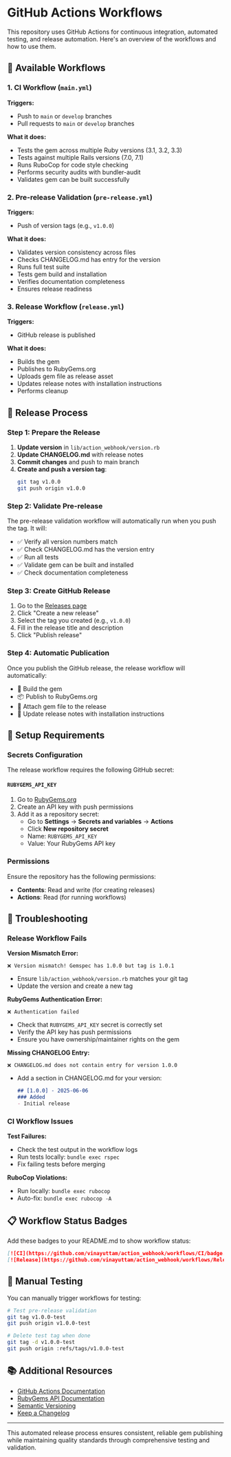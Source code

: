 # GitHub Actions Workflows

This repository uses GitHub Actions for continuous integration, automated testing, and release automation. Here's an overview of the workflows and how to use them.

## 🔄 Available Workflows

### 1. CI Workflow (`main.yml`)

**Triggers:**
- Push to `main` or `develop` branches
- Pull requests to `main` or `develop` branches

**What it does:**
- Tests the gem across multiple Ruby versions (3.1, 3.2, 3.3)
- Tests against multiple Rails versions (7.0, 7.1)
- Runs RuboCop for code style checking
- Performs security audits with bundler-audit
- Validates gem can be built successfully

### 2. Pre-release Validation (`pre-release.yml`)

**Triggers:**
- Push of version tags (e.g., `v1.0.0`)

**What it does:**
- Validates version consistency across files
- Checks CHANGELOG.md has entry for the version
- Runs full test suite
- Tests gem build and installation
- Verifies documentation completeness
- Ensures release readiness

### 3. Release Workflow (`release.yml`)

**Triggers:**
- GitHub release is published

**What it does:**
- Builds the gem
- Publishes to RubyGems.org
- Uploads gem file as release asset
- Updates release notes with installation instructions
- Performs cleanup

## 🚀 Release Process

### Step 1: Prepare the Release

1. **Update version** in `lib/action_webhook/version.rb`
2. **Update CHANGELOG.md** with release notes
3. **Commit changes** and push to main branch
4. **Create and push a version tag**:
   ```bash
   git tag v1.0.0
   git push origin v1.0.0
   ```

### Step 2: Validate Pre-release

The pre-release validation workflow will automatically run when you push the tag. It will:
- ✅ Verify all version numbers match
- ✅ Check CHANGELOG.md has the version entry
- ✅ Run all tests
- ✅ Validate gem can be built and installed
- ✅ Check documentation completeness

### Step 3: Create GitHub Release

1. Go to the [Releases page](../../releases)
2. Click "Create a new release"
3. Select the tag you created (e.g., `v1.0.0`)
4. Fill in the release title and description
5. Click "Publish release"

### Step 4: Automatic Publication

Once you publish the GitHub release, the release workflow will automatically:
- 🔨 Build the gem
- 📦 Publish to RubyGems.org
- 📎 Attach gem file to the release
- 📝 Update release notes with installation instructions

## 🔧 Setup Requirements

### Secrets Configuration

The release workflow requires the following GitHub secret:

#### `RUBYGEMS_API_KEY`

1. Go to [RubyGems.org](https://rubygems.org/profile/edit)
2. Create an API key with push permissions
3. Add it as a repository secret:
   - Go to **Settings** → **Secrets and variables** → **Actions**
   - Click **New repository secret**
   - Name: `RUBYGEMS_API_KEY`
   - Value: Your RubyGems API key

### Permissions

Ensure the repository has the following permissions:
- **Contents**: Read and write (for creating releases)
- **Actions**: Read (for running workflows)

## 🐛 Troubleshooting

### Release Workflow Fails

**Version Mismatch Error:**
```
❌ Version mismatch! Gemspec has 1.0.0 but tag is 1.0.1
```
- Ensure `lib/action_webhook/version.rb` matches your git tag
- Update the version and create a new tag

**RubyGems Authentication Error:**
```
❌ Authentication failed
```
- Check that `RUBYGEMS_API_KEY` secret is correctly set
- Verify the API key has push permissions
- Ensure you have ownership/maintainer rights on the gem

**Missing CHANGELOG Entry:**
```
❌ CHANGELOG.md does not contain entry for version 1.0.0
```
- Add a section in CHANGELOG.md for your version:
  ```markdown
  ## [1.0.0] - 2025-06-06
  ### Added
  - Initial release
  ```

### CI Workflow Issues

**Test Failures:**
- Check the test output in the workflow logs
- Run tests locally: `bundle exec rspec`
- Fix failing tests before merging

**RuboCop Violations:**
- Run locally: `bundle exec rubocop`
- Auto-fix: `bundle exec rubocop -A`

## 📋 Workflow Status Badges

Add these badges to your README.md to show workflow status:

```markdown
[![CI](https://github.com/vinayuttam/action_webhook/workflows/CI/badge.svg)](https://github.com/vinayuttam/action_webhook/actions/workflows/main.yml)
[![Release](https://github.com/vinayuttam/action_webhook/workflows/Release/badge.svg)](https://github.com/vinayuttam/action_webhook/actions/workflows/release.yml)
```

## 🔄 Manual Testing

You can manually trigger workflows for testing:

```bash
# Test pre-release validation
git tag v1.0.0-test
git push origin v1.0.0-test

# Delete test tag when done
git tag -d v1.0.0-test
git push origin :refs/tags/v1.0.0-test
```

## 📚 Additional Resources

- [GitHub Actions Documentation](https://docs.github.com/en/actions)
- [RubyGems API Documentation](https://guides.rubygems.org/rubygems-org-api/)
- [Semantic Versioning](https://semver.org/)
- [Keep a Changelog](https://keepachangelog.com/)

---

This automated release process ensures consistent, reliable gem publishing while maintaining quality standards through comprehensive testing and validation.
